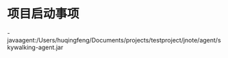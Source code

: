 # 项目启动事项
-javaagent:/Users/huqingfeng/Documents/projects/testproject/jnote/agent/skywalking-agent.jar